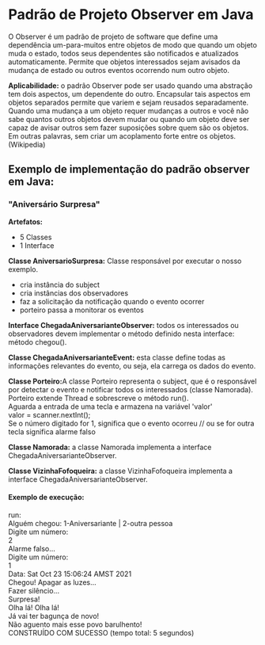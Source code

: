 <h1>Padrão de Projeto Observer em Java</h1>
<p>O Observer é um padrão de projeto de software que define uma dependência um-para-muitos entre objetos de modo que quando um objeto muda o estado, todos seus dependentes são notificados e atualizados automaticamente. Permite que objetos interessados sejam avisados da mudança de estado ou outros eventos ocorrendo num outro objeto.</p>
<p><b>Aplicabilidade:</b> o padrão Observer pode ser usado quando uma abstração tem dois aspectos, um dependente do outro. Encapsular tais aspectos em objetos separados permite que variem e sejam reusados separadamente. Quando uma mudança a um objeto requer mudanças a outros e você não sabe quantos outros objetos devem mudar ou quando um objeto deve ser capaz de avisar outros sem fazer suposições sobre quem são os objetos. Em outras palavras, sem criar um acoplamento forte entre os objetos. (Wikipedia)</p
  <br />
<h2>Exemplo de implementação do padrão observer em Java:</h2>
<h3>"Aniversário Surpresa"</h3>

<b>Artefatos:</b>
<ul>
  <li>5 Classes</li>
  <li>1 Interface</li>
</ul>

<p>
  <b>Classe AniversarioSurpresa:</b> Classe responsável por executar o nosso exemplo. <br />
  <ul>
    <li>cria instância do subject</li>
    <li>cria instâncias dos observadores</li>
    <li>faz a solicitação da notificação quando o evento ocorrer</li>
    <li>porteiro passa a monitorar os eventos</li>
  </ul>
</p>
<p><b>Interface ChegadaAniversarianteObserver:</b> todos os interessados ou observadores devem implementar o método definido
nesta interface: método chegou().</p>
<p><b>Classe ChegadaAniversarianteEvent:</b> esta classe define todas as informações relevantes do evento, ou seja, ela carrega os dados do evento.</p>
<p><b>Classe Porteiro:</b>A classe Porteiro representa o subject, que é o responsável por detectar o evento e notificar todos os interessados (classe Namorada).
 <br />Porteiro extende Thread e sobrescreve o método run(). 
 <br />Aguarda a entrada de uma tecla e armazena na variável 'valor' <br />
                valor = scanner.nextInt(); <br />
Se o número digitado for 1, significa que o evento ocorreu 
                // ou se for outra tecla significa alarme falso</p>
<p><b>Classe Namorada:</b> a classe Namorada implementa a interface ChegadaAniversarianteObserver.</p>
<p><b>Classe VizinhaFofoqueira:</b> a classe VizinhaFofoqueira implementa a interface ChegadaAniversarianteObserver.</p>

<h4>Exemplo de execução:</h4>
run:<br />
Alguém chegou: 1-Aniversariante | 2-outra pessoa<br />
Digite um número:<br />
2<br />
Alarme falso...<br />
Digite um número:<br />
1<br />
Data: Sat Oct 23 15:06:24 AMST 2021<br />
Chegou! Apagar as luzes...<br />
Fazer silêncio...<br />
Surpresa!<br />
Olha lá! Olha lá!<br />
Já vai ter bagunça de novo!<br />
Não aguento mais esse povo barulhento!<br />
CONSTRUÍDO COM SUCESSO (tempo total: 5 segundos)<br />

